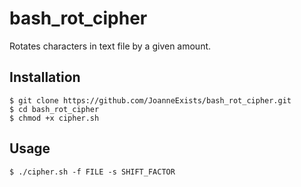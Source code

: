 # bash_rot_cipher
Rotates characters in text file by a given amount.
## Installation
```
$ git clone https://github.com/JoanneExists/bash_rot_cipher.git
$ cd bash_rot_cipher
$ chmod +x cipher.sh
```
## Usage
```
$ ./cipher.sh -f FILE -s SHIFT_FACTOR
```
